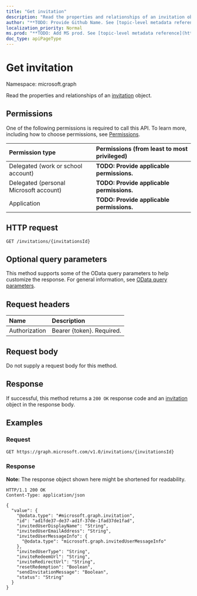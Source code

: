 ```yaml
---
title: "Get invitation"
description: "Read the properties and relationships of an invitation object."
author: "**TODO: Provide Github Name. See [topic-level metadata reference](https://msgo.azurewebsites.net/add/document/guidelines/metadata.html#topic-level-metadata)**"
localization_priority: Normal
ms.prod: "**TODO: Add MS prod. See [topic-level metadata reference](https://msgo.azurewebsites.net/add/document/guidelines/metadata.html#topic-level-metadata)**"
doc_type: apiPageType
---
```


# Get invitation
Namespace: microsoft.graph



Read the properties and relationships of an [invitation](../resources/invitation.md) object.

## Permissions
One of the following permissions is required to call this API. To learn more, including how to choose permissions, see [Permissions](/graph/permissions-reference).

|Permission type|Permissions (from least to most privileged)|
|:---|:---|
|Delegated (work or school account)|**TODO: Provide applicable permissions.**|
|Delegated (personal Microsoft account)|**TODO: Provide applicable permissions.**|
|Application|**TODO: Provide applicable permissions.**|

## HTTP request

<!-- {
  "blockType": "ignored"
}
-->
``` http
GET /invitations/{invitationsId}
```

## Optional query parameters
This method supports some of the OData query parameters to help customize the response. For general information, see [OData query parameters](/graph/query-parameters).

## Request headers
|Name|Description|
|:---|:---|
|Authorization|Bearer {token}. Required.|

## Request body
Do not supply a request body for this method.

## Response

If successful, this method returns a `200 OK` response code and an [invitation](../resources/invitation.md) object in the response body.

## Examples

### Request
<!-- {
  "blockType": "request",
  "name": "get_invitation"
}
-->
``` http
GET https://graph.microsoft.com/v1.0/invitations/{invitationsId}
```


### Response
**Note:** The response object shown here might be shortened for readability.
<!-- {
  "blockType": "response",
  "truncated": true,
  "@odata.type": "microsoft.graph.invitation"
}
-->
``` http
HTTP/1.1 200 OK
Content-Type: application/json

{
  "value": {
    "@odata.type": "#microsoft.graph.invitation",
    "id": "ad1fde37-de37-ad1f-37de-1fad37de1fad",
    "invitedUserDisplayName": "String",
    "invitedUserEmailAddress": "String",
    "invitedUserMessageInfo": {
      "@odata.type": "microsoft.graph.invitedUserMessageInfo"
    },
    "invitedUserType": "String",
    "inviteRedeemUrl": "String",
    "inviteRedirectUrl": "String",
    "resetRedemption": "Boolean",
    "sendInvitationMessage": "Boolean",
    "status": "String"
  }
}
```

